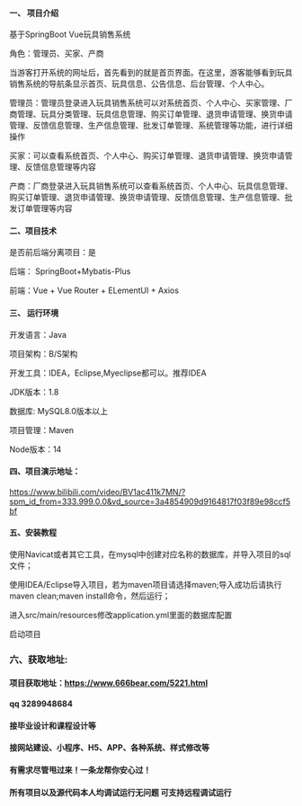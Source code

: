 

#### 一、 项目介绍
基于SpringBoot Vue玩具销售系统

角色：管理员、买家、产商

当游客打开系统的网址后，首先看到的就是首页界面。在这里，游客能够看到玩具销售系统的导航条显示首页、玩具信息、公告信息、后台管理、个人中心。

管理员：管理员登录进入玩具销售系统可以对系统首页、个人中心、买家管理、厂商管理、玩具分类管理、玩具信息管理、购买订单管理、退货申请管理、换货申请管理、反馈信息管理、生产信息管理、批发订单管理、系统管理等功能，进行详细操作

买家：可以查看系统首页、个人中心、购买订单管理、退货申请管理、换货申请管理、反馈信息管理等内容

产商：厂商登录进入玩具销售系统可以查看系统首页、个人中心、玩具信息管理、购买订单管理、退货申请管理、换货申请管理、反馈信息管理、生产信息管理、批发订单管理等内容
#### 二、项目技术
是否前后端分离项目：是

后端： SpringBoot+Mybatis-Plus

前端：Vue + Vue Router + ELementUI + Axios

#### 三、 运行环境
开发语言：Java

项目架构：B/S架构

开发工具：IDEA，Eclipse,Myeclipse都可以。推荐IDEA

JDK版本：1.8

数据库: MySQL8.0版本以上

项目管理：Maven

Node版本：14

#### 四、项目演示地址：

https://www.bilibili.com/video/BV1ac411k7MN/?spm_id_from=333.999.0.0&vd_source=3a4854909d9164817f03f89e98ccf5bf

#### 五、安装教程
使用Navicat或者其它工具，在mysql中创建对应名称的数据库，并导入项目的sql文件；

使用IDEA/Eclipse导入项目，若为maven项目请选择maven;导入成功后请执行maven clean;maven install命令，然后运行；

进入src/main/resources修改application.yml里面的数据库配置

启动项目


### 六、获取地址:
#### 项目获取地址：https://www.666bear.com/5221.html
#### qq 3289948684
#### 接毕业设计和课程设计等
#### 接网站建设、小程序、H5、APP、各种系统、样式修改等
#### 有需求尽管甩过来！一条龙帮你安心过！
#### 所有项目以及源代码本人均调试运行无问题 可支持远程调试运行




